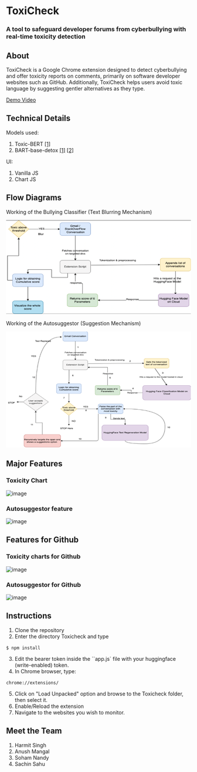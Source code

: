 # ToxiCheck
### A tool to safeguard developer forums from cyberbullying with real-time toxicity detection

## About

ToxiCheck is a Google Chrome extension designed to detect cyberbullying and offer toxicity reports on comments, primarily on software developer websites such as GitHub. Additionally, ToxiCheck helps users avoid toxic language by suggesting gentler alternatives as they type.

[Demo Video](https://youtu.be/wdOJUzeFAxo)

## Technical Details

Models used:
1. Toxic-BERT [[1]](https://huggingface.co/unitary/toxic-bert)
2. BART-base-detox [[1]](https://aclanthology.org/2022.acl-long.469.pdf) [[2]](https://huggingface.co/s-nlp/bart-base-detox)

UI:
1. Vanilla JS
2. Chart JS

## Flow Diagrams
Working of the Bullying Classifier (Text Blurring Mechanism)

![image](https://raw.githubusercontent.com/SachinSahu431/ToxiCheck/main/images/1.png)

Working of the Autosuggestor (Suggestion Mechanism)

![image](https://raw.githubusercontent.com/SachinSahu431/ToxiCheck/main/images/2.png)

## Major Features

### Toxicity Chart

![image](https://user-images.githubusercontent.com/80470843/235318719-f7dc54db-7e00-4299-84f6-009baf142f49.gif)

### Autosuggestor feature

![image](https://user-images.githubusercontent.com/80470843/235319414-18d4ea10-7bc9-49c4-afd2-dedfb30ee764.gif)

## Features for Github

### Toxicity charts for Github

![image](https://user-images.githubusercontent.com/80470843/235321248-55b7b9c5-df7a-47a7-9fc5-f82a52de2efb.png)

### Autosuggestor for Github

![image](https://user-images.githubusercontent.com/80470843/235321099-488ea1d0-5733-49ba-8797-696838492b6e.png)

## Instructions
1. Clone the repository
2. Enter the directory Toxicheck and type 
```
$ npm install
```
3. Edit the bearer token inside the ``app.js` file with your huggingface (write-enabled) token.
4. In Chrome browser, type:
```
chrome://extensions/
```
5. Click on "Load Unpacked" option and browse to the Toxicheck folder, then select it.
6. Enable/Reload the extension
7. Navigate to the websites you wish to monitor.

## Meet the Team
1. Harmit Singh
2. Anush Mangal
3. Soham Nandy
4. Sachin Sahu
